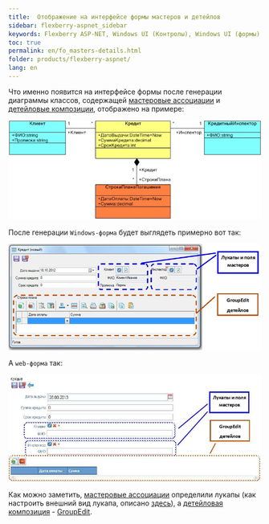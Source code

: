 ```yaml
---
title:  Отображение на интерфейсе формы мастеров и детейлов
sidebar: flexberry-aspnet_sidebar
keywords: Flexberry ASP-NET, Windows UI (Контролы), Windows UI (формы)
toc: true
permalink: en/fo_masters-details.html
folder: products/flexberry-aspnet/
lang: en
---
```


Что именно появится на интерфейсе формы после генерации диаграммы классов, содержащей [мастеровые ассоциации](fd_master-association.html) и [детейловые композиции](fo_detail-associations-properties.html), отображено на примере:

![](/images/pages/products/flexberry-orm/masters-and-details/class-diagram-masters-and-details.jpg)

После генерации `Windows-форма` будет выглядеть примерно вот так:

![](/images/pages/products/flexberry-orm/masters-and-details/form-interface.jpg)

А `web-форма` так:

![](/images/pages/products/flexberry-orm/masters-and-details/web-form-interface.jpg)

Как можно заметить, [мастеровые ассоциации](fd_master-association.html) определили лукапы (как настроить внешний вид лукапа, описано [здесь](fd_generate-lookup-i-lookup.html)), а [детейловая композиция](fo_detail-associations-properties.html) - [GroupEdit](group-edit.html).
